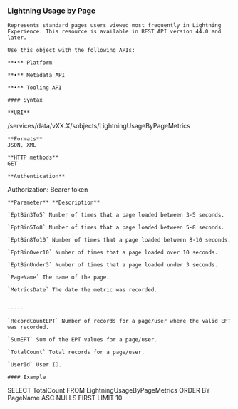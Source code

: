 ### Lightning Usage by Page

```
Represents standard pages users viewed most frequently in Lightning Experience. This resource is available in REST API version 44.0 and
later.

Use this object with the following APIs:

**•** Platform

**•** Metadata API

**•** Tooling API

#### Syntax

**URI**
```
  /services/data/vXX.X/sobjects/LightningUsageByPageMetrics

```
**Formats**
JSON, XML

**HTTP methods**
GET

**Authentication**
```
Authorization: Bearer token

```
**Parameter** **Description**

`EptBin3To5` Number of times that a page loaded between 3-5 seconds.

`EptBin5To8` Number of times that a page loaded between 5-8 seconds.

`EptBin8To10` Number of times that a page loaded between 8-10 seconds.

`EptBinOver10` Number of times that a page loaded over 10 seconds.

`EptBinUnder3` Number of times that a page loaded under 3 seconds.

`PageName` The name of the page.

`MetricsDate` The date the metric was recorded.


-----

`RecordCountEPT` Number of records for a page/user where the valid EPT was recorded.

`SumEPT` Sum of the EPT values for a page/user.

`TotalCount` Total records for a page/user.

`UserId` User ID.

#### Example
```
SELECT TotalCount FROM LightningUsageByPageMetrics ORDER BY PageName ASC NULLS FIRST LIMIT
 10
